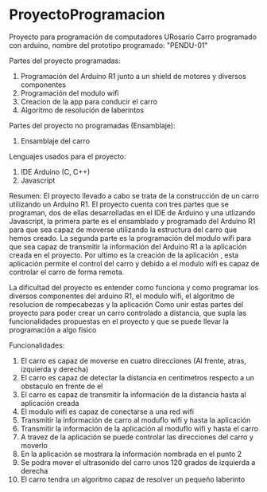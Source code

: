 # ProyectoProgramacion
Proyecto para programación de computadores URosario
Carro programado con arduino, nombre del prototipo programado: "PENDU-01"

Partes del proyecto programadas:
1. Programación del Arduino R1 junto a un shield de motores y diversos componentes
2. Programación del modulo wifi 
3. Creacion de la app para conducir el carro
4. Algoritmo de resolución de laberintos

Partes del proyecto no programadas (Ensamblaje):
1. Ensamblaje del carro

Lenguajes usados para el proyecto:
1. IDE Arduino (C, C++)
2. Javascript

Resumen:
El proyecto llevado a cabo se trata de la construcción de un carro utilizando un Arduino R1. El proyecto cuenta con tres partes que se programan, dos de ellas desarrolladas en el IDE de Arduino
y una utlizando Javascript, la primera parte es el ensamblado y programado del Arduino R1 para que sea capaz de moverse utilizando la estructura del carro que hemos creado. 
La segunda parte es la programación del modulo wifi para que sea capaz de transmitir la información del Arduino R1 a la aplicación creada en el proyecto. Por ultimo es la 
creación de la aplicación , esta aplicación permite el control del carro y debido a el modulo wifi es capaz de controlar el carro de forma remota.

La dificultad del proyecto es entender como funciona y como programar los diversos componentes del arduino R1, el modulo wifi, el algoritmo de resolucion de rompecabezas y la aplicación
Como unir estas partes del proyecto para poder crear un carro controlado a distancia, que supla las funcionalidades propuestas en el proyecto y que se puede llevar la programación a algo fisico

Funcionalidades:
1. El carro es capaz de moverse en cuatro direcciones (Al frente, atras, izquierda y derecha)
2. El carro es capaz de detectar la distancia en centimetros respecto a un obstaculo en frente de el
3. El carro es capaz de transmitir la información de la distancia hasta al aplicación creada 
4. El modulo wifi es capaz de conectarse a una red wifi
5. Transmitir la información de carro al moduflo wifi y hasta la aplicación
6. Transmitir la información de la aplicación al moduflo wifi y hasta el carro
7. A travez de la aplicación se puede controlar las direcciones del carro y moverlo
8. En la aplicación se mostrara la información nombrada en el punto 2
9. Se podra mover el ultrasonido del carro unos 120 grados de izquierda a derecha
10. El carro tendra un algoritmo capaz de resolver un pequeño laberinto
